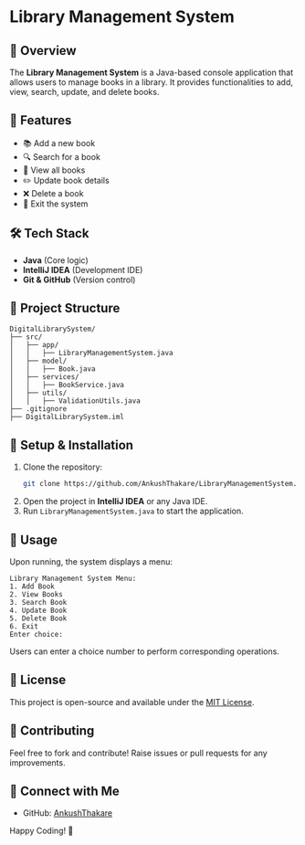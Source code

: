 # Library Management System

## 📌 Overview
The **Library Management System** is a Java-based console application that allows users to manage books in a library. It provides functionalities to add, view, search, update, and delete books.

## 🚀 Features
- 📚 Add a new book
- 🔍 Search for a book
- 📖 View all books
- ✏️ Update book details
- ❌ Delete a book
- 🚪 Exit the system

## 🛠️ Tech Stack
- **Java** (Core logic)
- **IntelliJ IDEA** (Development IDE)
- **Git & GitHub** (Version control)

## 📂 Project Structure
```
DigitalLibrarySystem/
├── src/
│   ├── app/
│   │   ├── LibraryManagementSystem.java
│   ├── model/
│   │   ├── Book.java
│   ├── services/
│   │   ├── BookService.java
│   ├── utils/
│   │   ├── ValidationUtils.java
├── .gitignore
├── DigitalLibrarySystem.iml
```

## 🔧 Setup & Installation
1. Clone the repository:
   ```sh
   git clone https://github.com/AnkushThakare/LibraryManagementSystem.git
   ```
2. Open the project in **IntelliJ IDEA** or any Java IDE.
3. Run `LibraryManagementSystem.java` to start the application.

## 📌 Usage
Upon running, the system displays a menu:
```
Library Management System Menu:
1. Add Book
2. View Books
3. Search Book
4. Update Book
5. Delete Book
6. Exit
Enter choice:
```
Users can enter a choice number to perform corresponding operations.

## 📜 License
This project is open-source and available under the [MIT License](LICENSE).

## 🤝 Contributing
Feel free to fork and contribute! Raise issues or pull requests for any improvements.

## 🔗 Connect with Me
- GitHub: [AnkushThakare](https://github.com/AnkushThakare)


Happy Coding! 🎯

